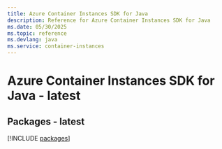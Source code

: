 ```yaml
---
title: Azure Container Instances SDK for Java
description: Reference for Azure Container Instances SDK for Java
ms.date: 05/30/2025
ms.topic: reference
ms.devlang: java
ms.service: container-instances
---
```

# Azure Container Instances SDK for Java - latest
## Packages - latest
[!INCLUDE [packages](container-instances-index.md)]